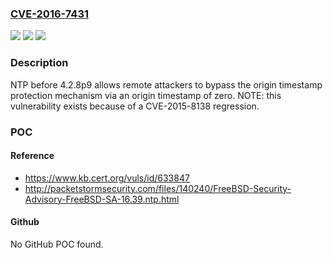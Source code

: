 ### [CVE-2016-7431](https://cve.mitre.org/cgi-bin/cvename.cgi?name=CVE-2016-7431)
![](https://img.shields.io/static/v1?label=Product&message=n%2Fa&color=blue)
![](https://img.shields.io/static/v1?label=Version&message=n%2Fa&color=blue)
![](https://img.shields.io/static/v1?label=Vulnerability&message=n%2Fa&color=brighgreen)

### Description

NTP before 4.2.8p9 allows remote attackers to bypass the origin timestamp protection mechanism via an origin timestamp of zero.  NOTE: this vulnerability exists because of a CVE-2015-8138 regression.

### POC

#### Reference
- https://www.kb.cert.org/vuls/id/633847
- http://packetstormsecurity.com/files/140240/FreeBSD-Security-Advisory-FreeBSD-SA-16.39.ntp.html

#### Github
No GitHub POC found.

